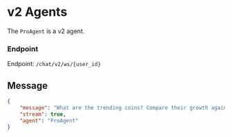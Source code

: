 
# v2 Agents

The `ProAgent` is a v2 agent.

### Endpoint

Endpoint: `/chat/v2/ws/{user_id}`

## Message

```json
{
    "message": "What are the trending coins? Compare their growth against $BTC in last 3 months",
    "stream": true,
    "agent": "ProAgent"
}
```